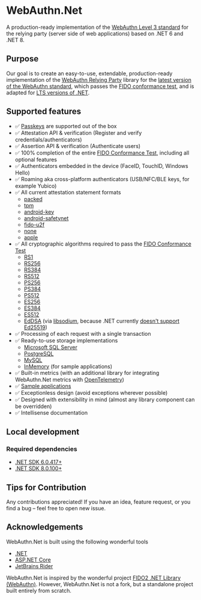 # WebAuthn.Net

A production-ready implementation of the [WebAuthn Level 3 standard](https://www.w3.org/TR/2023/WD-webauthn-3-20230927/) for the relying party (server side of web applications) based on .NET 6 and .NET 8.

## Purpose

Our goal is to create an easy-to-use, extendable, production-ready implementation of the [WebAuthn Relying Party](https://www.w3.org/TR/2023/WD-webauthn-3-20230927/#webauthn-relying-party) library for the [latest version of the WebAuthn standard](https://www.w3.org/standards/history/webauthn-3/), which passes the [FIDO conformance test](https://fidoalliance.org/certification/functional-certification/conformance/), and is adapted for [LTS versions of .NET](https://dotnet.microsoft.com/en-us/platform/support/policy).

## Supported features

- ✅ [Passkeys](https://www.w3.org/TR/2023/WD-webauthn-3-20230927/#passkey) are supported out of the box
- ✅ Attestation API & verification (Register and verify credentials/authenticators)
- ✅ Assertion API & verification (Authenticate users)
- ✅ 100% completion of the entire [FIDO Conformance Test](https://fidoalliance.org/certification/functional-certification/conformance/), including all optional features
- ✅ Authenticators embedded in the device (FaceID, TouchID, Windows Hello)
- ✅ Roaming aka cross-platform authenticators (USB/NFC/BLE keys, for example Yubico)
- ✅ All current attestation statement formats
    - [packed](https://www.w3.org/TR/2023/WD-webauthn-3-20230927/#sctn-packed-attestation)
    - [tpm](https://www.w3.org/TR/2023/WD-webauthn-3-20230927/#sctn-tpm-attestation)
    - [android-key](https://www.w3.org/TR/2023/WD-webauthn-3-20230927/#sctn-android-key-attestation)
    - [android-safetynet](https://www.w3.org/TR/2023/WD-webauthn-3-20230927/#sctn-android-safetynet-attestation)
    - [fido-u2f](https://www.w3.org/TR/2023/WD-webauthn-3-20230927/#sctn-fido-u2f-attestation)
    - [none](https://www.w3.org/TR/2023/WD-webauthn-3-20230927/#sctn-none-attestation)
    - [apple](https://www.w3.org/TR/2023/WD-webauthn-3-20230927/#sctn-apple-anonymous-attestation)
- ✅ All cryptographic algorithms required to pass the [FIDO Conformance Test](https://fidoalliance.org/certification/functional-certification/conformance/)
    - [RS1](https://www.rfc-editor.org/rfc/rfc8812.html#section-2)
    - [RS256](https://www.rfc-editor.org/rfc/rfc8812.html#section-2)
    - [RS384](https://www.rfc-editor.org/rfc/rfc8812.html#section-2)
    - [RS512](https://www.rfc-editor.org/rfc/rfc8812.html#section-2)
    - [PS256](https://www.rfc-editor.org/rfc/rfc8230.html#section-2)
    - [PS384](https://www.rfc-editor.org/rfc/rfc8230.html#section-2)
    - [PS512](https://www.rfc-editor.org/rfc/rfc8230.html#section-2)
    - [ES256](https://www.rfc-editor.org/rfc/rfc9053.html#section-2.1)
    - [ES384](https://www.rfc-editor.org/rfc/rfc9053.html#section-2.1)
    - [ES512](https://www.rfc-editor.org/rfc/rfc9053.html#section-2.1)
    - [EdDSA](https://www.rfc-editor.org/rfc/rfc9053.html#section-2.2) (via [libsodium](https://github.com/jedisct1/libsodium), because .NET currently [doesn't support Ed25519](https://github.com/dotnet/runtime/issues/14741))
- ✅ Processing of each request with a single transaction
- ✅ Ready-to-use storage implementations
    - [Microsoft SQL Server](src/WebAuthn.Net.Storage.SqlServer)
    - [PostgreSQL](src/WebAuthn.Net.Storage.PostgreSql)
    - [MySQL](src/WebAuthn.Net.Storage.MySql)
    - [InMemory](src/WebAuthn.Net.Storage.InMemory) (for sample applications)
- ✅ Built-in metrics (with an additional library for integrating WebAuthn.Net metrics with [OpenTelemetry](https://opentelemetry.io))
- ✅ [Sample applications](samples)
- ✅ Exceptionless design (avoid exceptions wherever possible)
- ✅ Designed with extensibility in mind (almost any library component can be overridden)
- ✅ Intellisense documentation

## Local development

### Required dependencies

- [.NET SDK 6.0.417+](https://dotnet.microsoft.com/en-us/download/dotnet/6.0)
- [.NET SDK 8.0.100+](https://dotnet.microsoft.com/en-us/download/dotnet/8.0)

## Tips for Contribution

Any contributions appreciated!
If you have an idea, feature request, or you find a bug – feel free to open new issue.

## Acknowledgements

WebAuthn.Net is built using the following wonderful tools

* [.NET](https://github.com/dotnet/runtime)
* [ASP.NET Core](https://github.com/dotnet/aspnetcore)
* [JetBrains Rider](https://www.jetbrains.com/rider)

WebAuthn.Net is inspired by the wonderful project [FIDO2 .NET Library (WebAuthn)](https://github.com/passwordless-lib/fido2-net-lib). However, WebAuthn.Net is not a fork, but a standalone project built entirely from scratch.
